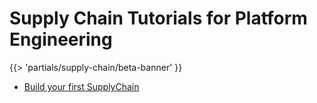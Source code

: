 # Supply Chain Tutorials for Platform Engineering

{{> 'partials/supply-chain/beta-banner' }} 

- [Build your first SupplyChain](./my-first-supply-chain.hbs.md)
